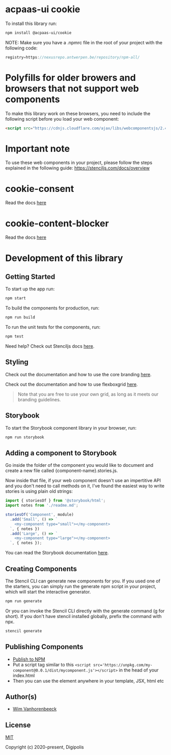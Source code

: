 # acpaas-ui cookie

To install this library run:

```bash
npm install @acpaas-ui/cookie
```
NOTE: Make sure you have a .npmrc file in the root of your project with the following code: 
```javascript
registry=https://nexusrepo.antwerpen.be/repository/npm-all/
```
# Polyfills for older browers and browsers that not support web components
To make this library work on these browsers, you need to include the following script before you load your web component:
```html
<script src="https://cdnjs.cloudflare.com/ajax/libs/webcomponentsjs/2.4.3/webcomponents-bundle.js"></script>
```

# Important note

To use these web components in your project, please follow the steps explained in the following guide: https://stenciljs.com/docs/overview

# cookie-consent

Read the docs [here](src/components/cookie-consent/readme.md)

# cookie-content-blocker

Read the docs [here](src/components/content-blocker/readme.md)


# Development of this library

## Getting Started

To start up the app run:

```bash
npm start
```

To build the components for production, run:

```bash
npm run build
```

To run the unit tests for the components, run:

```bash
npm test
```

Need help? Check out Stenciljs docs [here](https://stenciljs.com/docs/my-first-component).

##	Styling

Check out the documentation and how to use the core branding [here](https://a-ui.github.io/core_branding_scss/). 

Check out the documentation and how to use flexboxgrid [here](http://flexboxgrid.com/).

> Note that you are free to use your own grid, as long as it meets our branding guidelines.

## Storybook

To start the Storybook component library in your browser, run:

```bash
npm run storybook
```

##	Adding a component to Storybook

Go inside the folder of the component you would like to document and create a new file called {component-name}.stories.js.

Now inside that file, if your web component doesn't use an impertitive API and you don't need to call methods on it, I've found the easiest way to write stories is using plain old strings:

```javascript
import { storiesOf } from '@storybook/html';
import notes from './readme.md';

storiesOf('Component', module)
  .add('Small', () => `
    <my-component type="small"></my-component>
  `, { notes })
  .add('Large', () => `
    <my-component type="large"></my-component>
  `, { notes });
```

You can read the Storybook documentation [here](https://storybook.js.org/docs/basics/introduction/).

## Creating Components

The Stencil CLI can generate new components for you. If you used one of the starters, you can simply run the generate npm script in your project, which will start the interactive generator.

```bash
npm run generate
```

Or you can invoke the Stencil CLI directly with the generate command (g for short). If you don't have stencil installed globally, prefix the command with npx.

```bash
stencil generate
```

## Publishing Components

- [Publish to NPM](https://docs.npmjs.com/getting-started/publishing-npm-packages)
- Put a script tag similar to this `<script src='https://unpkg.com/my-component@0.0.1/dist/mycomponent.js'></script>` in the head of your index.html
- Then you can use the element anywhere in your template, JSX, html etc

## Author(s)

- [Wim Vanhorenbeeck](https://github.com/wimvanhorenbeeck)

## License

[MIT](./LICENSE.md)

Copyright (c) 2020-present, Digipolis
